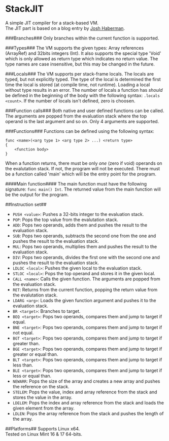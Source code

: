StackJIT
========

A simple JIT compiler for a stack-based VM.
<br>
The JIT part is based on a blog entry by [Josh Haberman](http://blog.reverberate.org/2012/12/hello-jit-world-joy-of-simple-jits.html).

###Branches###
Only branches within the current function is supported.

###Types###
The VM supports the given types: Array references (ArrayRef) and 32bits integers (Int).
It also supports the special type 'Void' which is only allowed as return type which indicates no return value.
The type names are case insensitive, but this may be changed in the future.

###Locals###
The VM supports per stack-frame locals. The locals are typed, but not explicitly typed. The type
of the local is determined the first time the local is stored (at compile time, not runtime). Loading
a local without type results in an error.
The number of locals a function has _should_ be defined in the beginning of the body with the following
syntax: `.locals <count>`. If the number of locals isn't defined, zero is choosen.

###Function calls###
Both native and user defined functions can be called. The arguments are popped from
the evaluation stack where the top operand is the last argument and so on. Only 4 arguments are supported.

###Functions###
Functions can be defined using the following syntax:
```
func <name>(<arg type 1> <arg type 2> ...) <return type>
{
    <function body>
}
```
When a function returns, there must be only _one_ (zero if void) operands on the evalutation stack.
If not, the program will not be executed.
There must be a function called 'main' which will be the entry point for the program.

####Main function####
The main function must have the following signature: `func main() Int`.
The returned value from the main function will be the output for the program.

##Instruction set##
* `PUSH <value>`: Pushes a 32-bits integer to the evaluation stack.
* `POP`: Pops the top value from the evalutation stack.
* `ADD`: Pops two operands, adds them and pushes the result to the evaluation stack.
* `SUB`: Pops two operands, subtracts the second one from the one and pushes the result to the evaluation stack.
* `MUL`: Pops two operands, multiplies them and pushes the result to the evaluation stack.
* `DIV`: Pops two operands, divides the first one with the second one and pushes the result to the evaluation stack.
* `LDLOC <local>`: Pushes the given local to the evaluation stack.
* `STLOC <local>`: Pops the top operand and stores it in the given local.
* `CALL <name>`: Calls the given function. The arguments are popped from the evaluation stack.
* `RET`: Returns from the current function, popping the return value from the evalutation stack.
* `LDARG <arg>`: Loads the given function argument and pushes it to the evaluation stack.
* `BR <target>`: Branches to target.
* `BEQ <target>`: Pops two operands, compares them and jump to target if equal.
* `BNE <target>`: Pops two operands, compares them and jump to target if not equal.
* `BGT <target>`: Pops two operands, compares them and jump to target if greater than.
* `BGE <target>`: Pops two operands, compares them and jump to target if greater or equal than.
* `BLT <target>`: Pops two operands, compares them and jump to target if less than.
* `BLE <target>`: Pops two operands, compares them and jump to target if less or equal than.
* `NEWARR`: Pops the size of the array and creates a new array and pushes the reference on the stack.
* `STELEM`: Pops the value, index and array reference from the stack and stores the value in the array.
* `LDELEM`: Pops the index and array reference from the stack and loads the given element from the array.
* `LDLEN`: Pops the array reference from the stack and pushes the length of the array.

##Platforms##
Supports Linux x64.
<br>
Tested on Linux Mint 16 & 17 64-bits.
